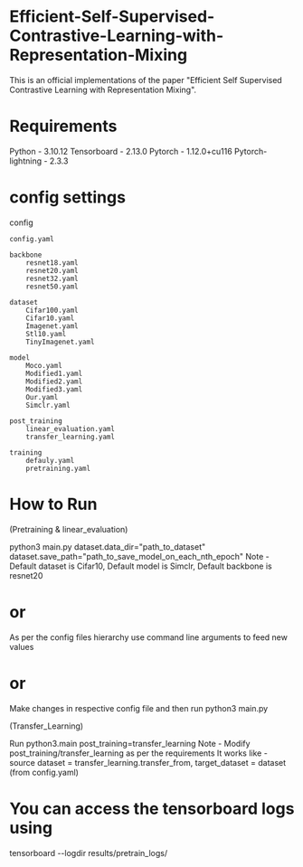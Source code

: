# Efficient-Self-Supervised-Contrastive-Learning-with-Representation-Mixing
   This is an official implementations of the paper "Efficient Self Supervised Contrastive Learning with Representation Mixing".

# Requirements<br />

   Python              - 3.10.12
   Tensorboard         - 2.13.0
   Pytorch             - 1.12.0+cu116
   Pytorch-lightning   - 2.3.3

# config settings

 config
    
    config.yaml

    backbone
        resnet18.yaml
        resnet20.yaml
        resnet32.yaml
        resnet50.yaml

    dataset
        Cifar100.yaml
        Cifar10.yaml
        Imagenet.yaml
        Stl10.yaml
        TinyImagenet.yaml

    model
        Moco.yaml
        Modified1.yaml
        Modified2.yaml
        Modified3.yaml
        Our.yaml
        Simclr.yaml

    post_training
        linear_evaluation.yaml
        transfer_learning.yaml

    training
        defauly.yaml
        pretraining.yaml

# How to Run

 (Pretraining & linear_evaluation)

   python3 main.py dataset.data_dir="path_to_dataset" dataset.save_path="path_to_save_model_on_each_nth_epoch"
   Note - Default dataset is Cifar10, Default model is Simclr, Default backbone is resnet20

# or 

   As per the config files hierarchy use command line arguments to feed new values

# or

   Make changes in respective config file and then run python3 main.py

 (Transfer_Learning)

   Run python3.main post_training=transfer_learning
   Note - Modify post_training/transfer_learning as per the requirements
   It works like - source dataset = transfer_learning.transfer_from, target_dataset = dataset (from config.yaml)

# You can access the tensorboard logs using

   tensorboard --logdir results/pretrain_logs/

